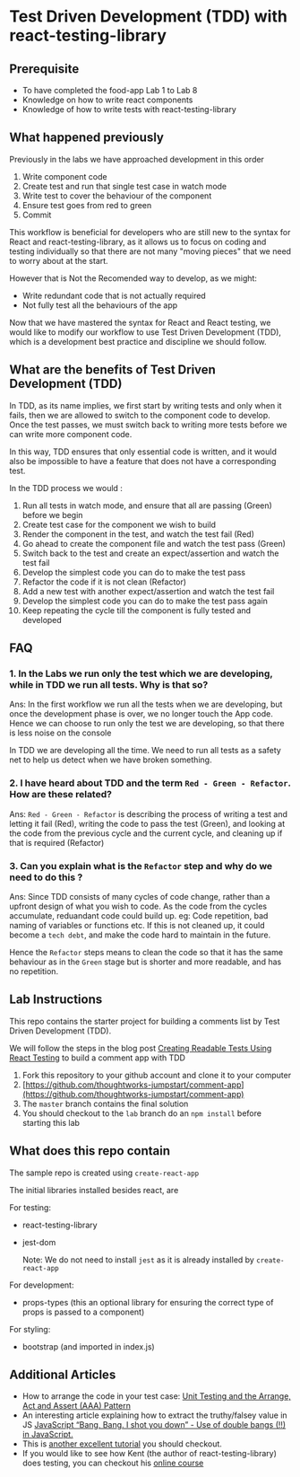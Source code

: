 # Test Driven Development \(TDD\) with react-testing-library

## Prerequisite

* To have completed the food-app Lab 1 to Lab 8
* Knowledge on how to write react components
* Knowledge of how to write tests with react-testing-library

## What happened previously

Previously in the labs we have approached development in this order

1. Write component code
2. Create test and run that single test case in watch mode
3. Write test to cover the behaviour of the component
4. Ensure test goes from red to green
5. Commit

This workflow is beneficial for developers who are still new to the syntax for React and react-testing-library, as it allows us to focus on coding and testing individually so that there are not many "moving pieces" that we need to worry about at the start.

However that is Not the Recomended way to develop, as we might:

* Write redundant code that is not actually required
* Not fully test all the behaviours of the app

Now that we have mastered the syntax for React and React testing, we would like to modify our workflow to use Test Driven Development \(TDD\), which is a development best practice and discipline we should follow.

## What are the benefits of Test Driven Development \(TDD\)

In TDD, as its name implies, we first start by writing tests and only when it fails, then we are allowed to switch to the component code to develop. Once the test passes, we must switch back to writing more tests before we can write more component code.

In this way, TDD ensures that only essential code is written, and it would also be impossible to have a feature that does not have a corresponding test.

In the TDD process we would :

1. Run all tests in watch mode, and ensure that all are passing \(Green\) before we begin
2. Create test case for the component we wish to build
3. Render the component in the test, and watch the test fail \(Red\)
4. Go ahead to create the component file and watch the test pass \(Green\)
5. Switch back to the test and create an expect/assertion and watch the test fail
6. Develop the simplest code you can do to make the test pass
7. Refactor the code if it is not clean \(Refactor\)
8. Add a new test with another expect/assertion and watch the test fail
9. Develop the simplest code you can do to make the test pass again
10. Keep repeating the cycle till the component is fully tested and developed

## FAQ

### 1. In the Labs we run only the test which we are developing, while in TDD we run all tests. Why is that so?

Ans: In the first workflow we run all the tests when we are developing, but once the development phase is over, we no longer touch the App code. Hence we can choose to run only the test we are developing, so that there is less noise on the console

In TDD we are developing all the time. We need to run all tests as a safety net to help us detect when we have broken something.

### 2. I have heard about TDD and the term `Red - Green - Refactor`. How are these related?

Ans: `Red - Green - Refactor` is describing the process of writing a test and letting it fail \(Red\), writing the code to pass the test \(Green\), and looking at the code from the previous cycle and the current cycle, and cleaning up if that is required \(Refactor\)

### 3. Can you explain what is the `Refactor` step and why do we need to do this ?

Ans: Since TDD consists of many cycles of code change, rather than a upfront design of what you wish to code. As the code from the cycles accumulate, reduandant code could build up. eg: Code repetition, bad naming of variables or functions etc. If this is not cleaned up, it could become a `tech debt`, and make the code hard to maintain in the future.

Hence the `Refactor` steps means to clean the code so that it has the same behaviour as in the `Green` stage but is shorter and more readable, and has no repetition.

## Lab Instructions

This repo contains the starter project for building a comments list by Test Driven Development \(TDD\).

We will follow the steps in the blog post [Creating Readable Tests Using React Testing](https://medium.com/flatiron-labs/creating-readable-tests-using-react-testing-library-2bd03c49c284) to build a comment app with TDD

1. Fork this repository to your github account and clone it to your computer
2. [https://github.com/thoughtworks-jumpstart/comment-app](https://github.com/thoughtworks-jumpstart/comment-app)
3. The `master` branch contains the final solution
4. You should checkout to the `lab` branch do an `npm install` before starting this lab

## What does this repo contain

The sample repo is created using `create-react-app`

The initial libraries installed besides react, are

For testing:

* react-testing-library
* jest-dom

  Note: We do not need to install `jest` as it is already installed by `create-react-app`

For development:

* props-types \(this an optional library for ensuring the correct type of props is passed to a component\)

For styling:

* bootstrap \(and imported in index.js\)

## Additional Articles

* How to arrange the code in your test case: [Unit Testing and the Arrange, Act and Assert \(AAA\) Pattern](https://medium.com/@pjbgf/title-testing-code-ocd-and-the-aaa-pattern-df453975ab80)
* An interesting article explaining how to extract the truthy/falsey value in JS [JavaScript “Bang, Bang. I shot you down” - Use of double bangs \(!!\) in JavaScript.](https://medium.com/@pddivine/javascript-bang-bang-i-shot-you-down-use-of-double-bangs-in-javascript-7c9d94446054)
* This is [another excellent tutorial](https://learntdd.in/react/) you should checkout.
* If you would like to see how Kent \(the author of react-testing-library\) does testing, you can checkout his [online course](https://testingjavascript.com/)

